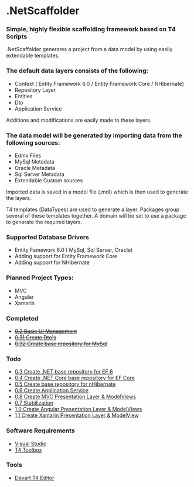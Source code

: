 # .NetScaffolder

### Simple, highly flexible scaffolding framework based on T4 Scripts

.NetScaffolder generates a project from a data model by using easily extendable templates. 

### The default data layers consists of the following:

- Context ( Entity Framework 6.0 / Entity Framework Core / NHibernate)
- Repository Layer
- Entities
- Dto
- Application Service

Additions and modifications are easily made to these layers.

### The data model will be generated by importing data from the following sources:

- Edmx Files
- MySql Metadata
- Oracle Metadata
- Sql Server Metadata
- Extendable Custom sources

Imported data is saved in a model file (.mdl) which is then used to generate the layers.

T4 templates (DataTypes) are used to generate a layer. Packages group several of these templates together. A domain will be set to use a package to generate the required layers.

### Supported Database Drivers

- Entity Famework 6.0 ( MySql, Sql Server, Oracle)
- Adding support for Entity Framework Core
- Adding support for NHibernate

### Planned Project Types:

- MVC
- Angular 
- Xamarin

### Completed
- ~~[0.2 Basic UI Management](https://github.com/laredoza/.NetScaffolder/milestone/2)~~
- ~~[0.31 Create Dto's](https://github.com/laredoza/.NetScaffolder/milestone/7)~~
- ~~[0.32 Create base repository for MySql](https://github.com/laredoza/.NetScaffolder/milestone/9)~~

### Todo
- [0.3 Create .NET base repository for EF 6](https://github.com/laredoza/.NetScaffolder/milestone/3)
- [0.4 Create .NET Core base repository for EF Core](https://github.com/laredoza/.NetScaffolder/milestone/4)
- [0.5 Create base repository for nHibernate](https://github.com/laredoza/.NetScaffolder/milestone/5)
- [0.6 Create Application Service](https://github.com/laredoza/.NetScaffolder/milestone/6)
- [0.8 Create MVC Presentation Layer & ModelViews](https://github.com/laredoza/.NetScaffolder/milestone/8)
- [0.7 Stabilization](https://github.com/laredoza/.NetScaffolder/milestone/12)
- [1.0 Create Angular Presentation Layer & ModelViews](https://github.com/laredoza/.NetScaffolder/milestone/10)
- [1.1 Create Xamarin Presentation Layer & ModelView](https://github.com/laredoza/.NetScaffolder/milestone/11)

### Software Requirements
- [Visual Studio](https://www.visualstudio.com/downloads/)
- [T4 Toolbox](https://marketplace.visualstudio.com/items?itemName=OlegVSych.T4ToolboxforVisualStudio2017)

### Tools
- [Devart T4 Editor](https://www.devart.com/t4-editor/download.html)
